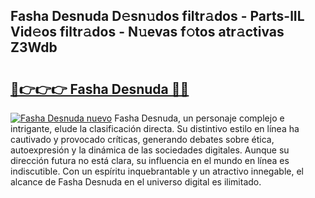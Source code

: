 ## Fasha Desnuda D𝚎sn𝚞dos filtr𝚊dos - Parts-lIL Vid𝚎os filtr𝚊dos - N𝚞evas f𝚘tos atr𝚊ctivas Z3Wdb

# <h2><a href="http://mbc0pf.tromn.icu/?c=Fasha+Desnuda">🔗👉👉👉 Fasha Desnuda 🔗🔗</a></h2>

[![Fasha Desnuda nuevo](https://i.imgur.com/pEAQMta.gif)](http://mbc0pf.tromn.icu/?c=Fasha+Desnuda)
Fasha Desnuda, un personaje complejo e intrigante, elude la clasificación directa. Su distintivo estilo en línea ha cautivado y provocado críticas, generando debates sobre ética, autoexpresión y la dinámica de las sociedades digitales. Aunque su dirección futura no está clara, su influencia en el mundo en línea es indiscutible. Con un espíritu inquebrantable y un atractivo innegable, el alcance de Fasha Desnuda en el universo digital es ilimitado.
